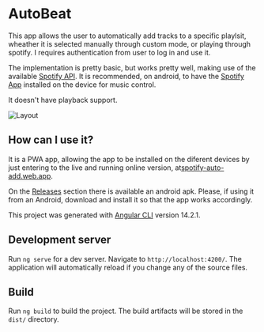 # AutoBeat

This app allows the user to automatically add tracks to a specific playlsit, wheather it is selected manually through custom mode, or playing through spotify. I requires authentication from user to log in and use it. 

The implementation is pretty basic, but works pretty well, making use of the available [Spotify API](https://developer.spotify.com/documentation/web-api/). It is recommended, on android, to have the [Spotify App](https://play.google.com/store/apps/details?id=com.spotify.music&gl=US) installed on the device for music control.

It doesn't have playback support. 

![Layout](https://user-images.githubusercontent.com/61149758/193466547-b0ae6124-dace-4fa0-b631-859c43b35300.png)


## How can I use it?

It is a PWA app, allowing the app to be installed on the diferent devices by just entering to the live and running online version, at[spotify-auto-add.web.app](https://autobeat.web.app/).

On the [Releases](https://github.com/darksapra/autobeat/releases) section there is available an android apk. Please, if using it from an Android, download and install it so that the app works accordingly. 


This project was generated with [Angular CLI](https://github.com/angular/angular-cli) version 14.2.1.

## Development server

Run `ng serve` for a dev server. Navigate to `http://localhost:4200/`. The application will automatically reload if you change any of the source files.


## Build

Run `ng build` to build the project. The build artifacts will be stored in the `dist/` directory.
